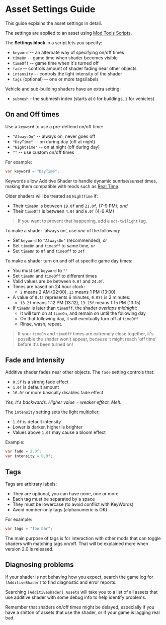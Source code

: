 # Asset Settings Guide

This guide explains the asset settings in detail.

The settings are applied to an asset using [Mod Tools Scripts](./SCRIPTS.md).

The **Settings block** in a script lets you specify:

* `keyword` -- an alternate way of specifying on/off times
* `timeOn` -- game time when shader becomes visible
* `timeOff` -- game time when it's turned off
* `fade` -- controls amount of shader fading near other objects
* `intensity` -- controls the light intensity of the shader
* `tags` (optional) -- one or more tags/labels

Vehicle and sub-building shaders have an extra setting:

* `submesh` - the submesh index (starts at `0` for buildings, `1` for vehicles)

## On and Off times

Use a `keyword` to use a pre-defiend on/off time:

* `"AlwaysOn"` -- always on, never goes off
* `"DayTime"` -- on during day (off at night)
* `"NightTime"` -- on at night (off during day)
* `""` -- use custom on/off times

For example:

```cs
var keyword = "DayTime";
```

Keywords allow Additive Shader to handle dynamic sunrise/sunset times,
making them compatible with mods such as [Real Time](https://steamcommunity.com/sharedfiles/filedetails/?id=1420955187).

Older shaders will be treated as `NightTime` if:

* Their `timeOn` is between `19.0f` and `21.0f`, (7-9 PM), _and_
* Their `timeOff` is between `4.0f` and `6.0f` (4-6 AM)

> If you want to prevent that happening, add a `not-twilight` tag.

To make a shader 'always on', use _one_ of the following:

* Set `keyword` to `"AlwaysOn"` (recommended), _or_
* Set `timeOn` and `timeoff` to same time, _or_
* Set `timeOn` to `0f` and `timeOff` to `24f`

To make a shader turn on and off at specific game day times:

* You must set `keyword` to `""`
* Set `timeOn` and `timeOff` to different times
* Valid values are be between `0.0f` and `24.0f`.
* Times are based on 24 hour clock:
    * `2` means 2 AM (02:00), `13` means 1 PM (13:00)
* A value of `0.1f` represents 6 minutes, `0.05f` is 3 minutes:
    * `13.2f` means 1:12 PM (13:12), `13.25f` means 1:15 PM (13:15)
* If `timeOn` is later than `timeOff`, the shader _overlaps midnight_:
   * It will turn on at `timeOn`, and remain on until the following day
   * On that following day, it will eventually turn off at `timeOff`
   * Rinse, wash, repeat.

> If your `timeOn` and `timeOff` times are extremely close together, it's
possible the shader won't appear, because it might reach 'off time' before
it's been turned on!

## Fade and Intensity

Additive shader fades near other objects. The `fade` setting controls that:

* `0.5f` is a strong fade effect
* `1.0f` is default amount
* `10.0f` or more basically disables fade effect

_Yes, it's backwards. Higher value = weaker effect. Meh._

The `intensity` setting sets the light multiplier:

* `1.0f` is default intensity
* Lower is darker, higher is brighter
* Values above `1.0f` may cause a bloom effect

Example:

```cs
var fade = 2.0f;
var intensity = 0.9f;
```

## Tags

Tags are arbitrary labels:

* They are optional, you can have none, one or more
* Each tag must be separated by a space
* They must be lowercase (to avoid conflict with KeyWords)
* Avoid number-only tags (alphanumeric is OK)

For example:

```cs
var tags = "foo bar";
```

The main purpose of tags is for interaction with other mods that can toggle
shaders with matching tags on/off. That will be explained more when version 2.0
is released.

## Diagnosing problems

If your shader is not behaving how you expect, search the game log for
`[AdditiveShader]` to find diagnostic and error reports.

Searching `[AdditiveShader] Assets` will take you to a list of all assets
that use additive shader with some debug info to help identify problems.

Remember that shaders on/off times might be delayed, especially if you have a
shitton of assets that use the shader, or if your game is lagging real bad.
